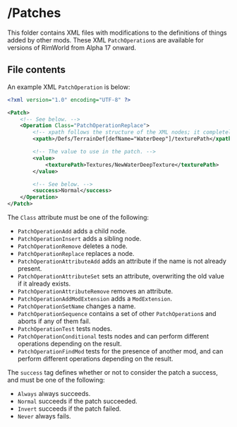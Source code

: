 # /Patches

This folder contains XML files with modifications to the definitions of things added by other mods.
These XML `PatchOperation`s are available for versions of RimWorld from Alpha 17 onward.

## File contents

An example XML `PatchOperation` is below:

```xml
<?xml version="1.0" encoding="UTF-8" ?>

<Patch>
	<!-- See below. -->
	<Operation Class="PatchOperationReplace">
		<!-- xpath follows the structure of the XML nodes; it completely ignores folder structure. -->
		<xpath>/Defs/TerrainDef[defName="WaterDeep"]/texturePath</xpath>

		<!-- The value to use in the patch. -->
		<value>
			<texturePath>Textures/NewWaterDeepTexture</texturePath>
		</value>

		<!-- See below. -->
		<success>Normal</success>
	</Operation>
</Patch>
```

The `Class` attribute must be one of the following:

- `PatchOperationAdd` adds a child node.
- `PatchOperationInsert` adds a sibling node.
- `PatchOperationRemove` deletes a node.
- `PatchOperationReplace` replaces a node.
- `PatchOperationAttributeAdd` adds an attribute if the name is not already present.
- `PatchOperationAttributeSet` sets an attribute, overwriting the old value if it already exists.
- `PatchOperationAttributeRemove` removes an attribute.
- `PatchOperationAddModExtension` adds a `ModExtension`.
- `PatchOperationSetName` changes a name.
- `PatchOperationSequence` contains a set of other `PatchOperation`s and aborts if any of them fail.
- `PatchOperationTest` tests nodes.
- `PatchOperationConditional` tests nodes and can perform different operations depending on the result.
- `PatchOperationFindMod` tests for the presence of another mod, and can perform different operations depending on the result.

The `success` tag defines whether or not to consider the patch a success, and must be one of the following:

- `Always` always succeeds.
- `Normal` succeeds if the patch succeeded.
- `Invert` succeeds if the patch failed.
- `Never` always fails.
